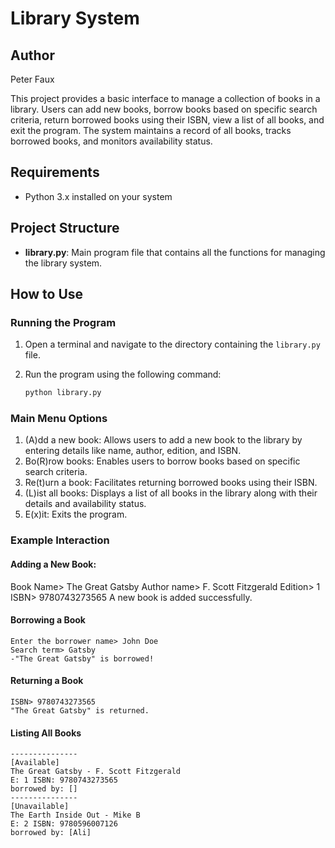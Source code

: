 # Library System

## Author
Peter Faux

This project provides a basic interface to manage a collection of books in a library. 
Users can add new books, borrow books based on specific search criteria, return borrowed 
books using their ISBN, view a list of all books, and exit the program. The system maintains 
a record of all books, tracks borrowed books, and monitors availability status.

## Requirements

- Python 3.x installed on your system

## Project Structure

- **library.py**: Main program file that contains all the functions for managing the library system.

## How to Use

### Running the Program

1. Open a terminal and navigate to the directory containing the `library.py` file.
2. Run the program using the following command:

   ```bash
   python library.py

### Main Menu Options
1. (A)dd a new book: Allows users to add a new book to the library by entering details 
like name, author, edition, and ISBN.
2. Bo(R)row books: Enables users to borrow books based on specific search criteria.
3. Re(t)urn a book: Facilitates returning borrowed books using their ISBN.
4. (L)ist all books: Displays a list of all books in the library along with their details and availability status.
5. E(x)it: Exits the program.

### Example Interaction
#### Adding a New Book:
Book Name> The Great Gatsby
Author name> F. Scott Fitzgerald
Edition> 1
ISBN> 9780743273565
A new book is added successfully.

#### Borrowing a Book

	
	Enter the borrower name> John Doe
	Search term> Gatsby
	-"The Great Gatsby" is borrowed!

#### Returning a Book

	
	ISBN> 9780743273565
	"The Great Gatsby" is returned.

#### Listing All Books

	
	---------------
	[Available]
	The Great Gatsby - F. Scott Fitzgerald
	E: 1 ISBN: 9780743273565
	borrowed by: []
	---------------
	[Unavailable]
	The Earth Inside Out - Mike B
	E: 2 ISBN: 9780596007126
	borrowed by: [Ali]




